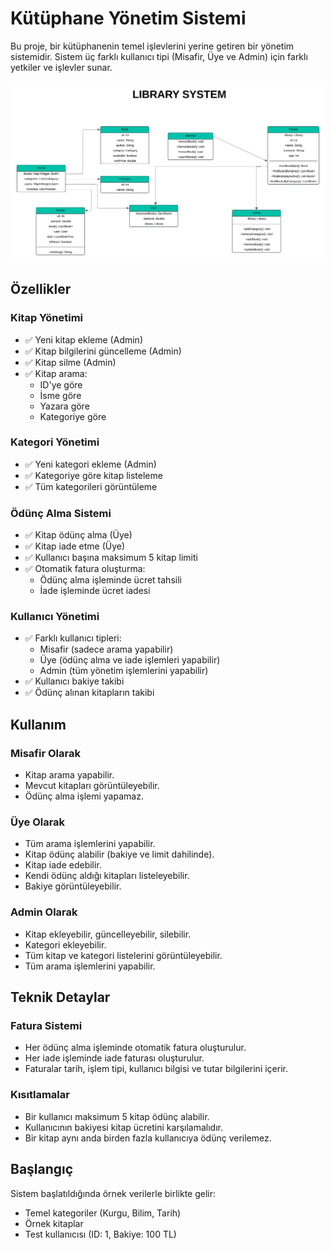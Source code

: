 # Kütüphane Yönetim Sistemi

Bu proje, bir kütüphanenin temel işlevlerini yerine getiren bir yönetim sistemidir. Sistem üç farklı kullanıcı tipi (Misafir, Üye ve Admin) için farklı yetkiler ve işlevler sunar.

![Class Diagram](./docs/uml/diagram.png)

## Özellikler

### Kitap Yönetimi
- ✅ Yeni kitap ekleme (Admin)
- ✅ Kitap bilgilerini güncelleme (Admin)
- ✅ Kitap silme (Admin)
- ✅ Kitap arama:
  - ID'ye göre
  - İsme göre
  - Yazara göre
  - Kategoriye göre

### Kategori Yönetimi
- ✅ Yeni kategori ekleme (Admin)
- ✅ Kategoriye göre kitap listeleme
- ✅ Tüm kategorileri görüntüleme

### Ödünç Alma Sistemi
- ✅ Kitap ödünç alma (Üye)
- ✅ Kitap iade etme (Üye)
- ✅ Kullanıcı başına maksimum 5 kitap limiti
- ✅ Otomatik fatura oluşturma:
  - Ödünç alma işleminde ücret tahsili
  - İade işleminde ücret iadesi

### Kullanıcı Yönetimi
- ✅ Farklı kullanıcı tipleri:
  - Misafir (sadece arama yapabilir)
  - Üye (ödünç alma ve iade işlemleri yapabilir)
  - Admin (tüm yönetim işlemlerini yapabilir)
- ✅ Kullanıcı bakiye takibi
- ✅ Ödünç alınan kitapların takibi

## Kullanım

### Misafir Olarak
- Kitap arama yapabilir.
- Mevcut kitapları görüntüleyebilir.
- Ödünç alma işlemi yapamaz.

### Üye Olarak
- Tüm arama işlemlerini yapabilir.
- Kitap ödünç alabilir (bakiye ve limit dahilinde).
- Kitap iade edebilir.
- Kendi ödünç aldığı kitapları listeleyebilir.
- Bakiye görüntüleyebilir.

### Admin Olarak
- Kitap ekleyebilir, güncelleyebilir, silebilir.
- Kategori ekleyebilir.
- Tüm kitap ve kategori listelerini görüntüleyebilir.
- Tüm arama işlemlerini yapabilir.

## Teknik Detaylar

### Fatura Sistemi
- Her ödünç alma işleminde otomatik fatura oluşturulur.
- Her iade işleminde iade faturası oluşturulur.
- Faturalar tarih, işlem tipi, kullanıcı bilgisi ve tutar bilgilerini içerir.

### Kısıtlamalar
- Bir kullanıcı maksimum 5 kitap ödünç alabilir.
- Kullanıcının bakiyesi kitap ücretini karşılamalıdır.
- Bir kitap aynı anda birden fazla kullanıcıya ödünç verilemez.

## Başlangıç

Sistem başlatıldığında örnek verilerle birlikte gelir:
- Temel kategoriler (Kurgu, Bilim, Tarih)
- Örnek kitaplar
- Test kullanıcısı (ID: 1, Bakiye: 100 TL) 